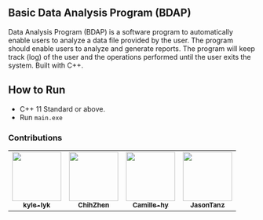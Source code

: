 ## Basic Data Analysis Program (BDAP)
Data Analysis Program (BDAP) is a software program to automatically enable users to analyze a
data file provided by the user. The program should enable users to analyze and generate reports.
The program will keep track (log) of the user and the operations performed until the user exits the
system. Built with C++.

## How to Run
- C++ 11 Standard or above.
- Run `main.exe`

### Contributions
<table>
  <tr>
   <td align="center"><a href="https://github.com/kyle-lyk"><img src="https://avatars.githubusercontent.com/u/68454409?v=4" width="100px;" alt=""/><br /><sub><b>kyle-lyk</b></sub>
    </td>
   <td align="center"><a href="https://github.com/ChihZhen"><img src="https://avatars.githubusercontent.com/u/68434830?v=4" width="100px;" alt=""/><br /><sub><b>ChihZhen</b></sub>
    </td>
   <td align="center"><a href="https://github.com/Camille-hy"><img src="https://avatars.githubusercontent.com/u/71376935?v=4" width="100px;" alt=""/><br /><sub><b>Camille-hy</b></sub>
    </td>
   <td align="center"><a href="https://github.com/JasonTanz"><img src="https://avatars.githubusercontent.com/u/65846113?v=4" width="100px;" alt=""/><br /><sub><b>JasonTanz</b></sub>
    </td>
  </tr>
<table>
